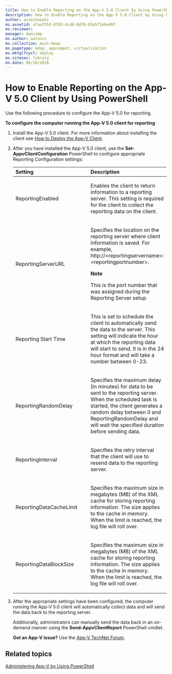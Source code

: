 ```yaml
---
title: How to Enable Reporting on the App-V 5.0 Client by Using PowerShell
description: How to Enable Reporting on the App-V 5.0 Client by Using PowerShell
author: aczechowski
ms.assetid: a7aaf553-0f83-4cd0-8df8-93a5f1ebe497
ms.reviewer: 
manager: dansimp
ms.author: aaroncz
ms.collection: must-keep
ms.pagetype: mdop, appcompat, virtualization
ms.mktglfcycl: deploy
ms.sitesec: library
ms.date: 06/16/2016
---
```



# How to Enable Reporting on the App-V 5.0 Client by Using PowerShell


Use the following procedure to configure the App-V 5.0 for reporting.

**To configure the computer running the App-V 5.0 client for reporting**

1. Install the App-V 5.0 client. For more information about installing the client see [How to Deploy the App-V Client](how-to-deploy-the-app-v-client-gb18030.md).

2. After you have installed the App-V 5.0 client, use the **Set-AppvClientConfiguration** PowerShell to configure appropriate Reporting Configuration settings:

   <table>
   <colgroup>
   <col width="50%" />
   <col width="50%" />
   </colgroup>
   <thead>
   <tr class="header">
   <th align="left">Setting</th>
   <th align="left">Description</th>
   </tr>
   </thead>
   <tbody>
   <tr class="odd">
   <td align="left"><p>ReportingEnabled</p></td>
   <td align="left"><p>Enables the client to return information to a reporting server. This setting is required for the client to collect the reporting data on the client.</p></td>
   </tr>
   <tr class="even">
   <td align="left"><p>ReportingServerURL</p></td>
   <td align="left"><p>Specifies the location on the reporting server where client information is saved. For example, http://&lt;reportingservername&gt;:&lt;reportingportnumber&gt;.</p>
   <div class="alert">
   <strong>Note</strong><br/><p>This is the port number that was assigned during the Reporting Server setup</p>
   </div>
   <div>

   </div></td>
   </tr>
   <tr class="odd">
   <td align="left"><p>Reporting Start Time</p></td>
   <td align="left"><p>This is set to schedule the client to automatically send the data to the server. This setting will indicate the hour at which the reporting data will start to send. It is in the 24 hour format and will take a number between 0-23.</p></td>
   </tr>
   <tr class="even">
   <td align="left"><p>ReportingRandomDelay</p></td>
   <td align="left"><p>Specifies the maximum delay (in minutes) for data to be sent to the reporting server. When the scheduled task is started, the client generates a random delay between 0 and ReportingRandomDelay and will wait the specified duration before sending data.</p></td>
   </tr>
   <tr class="odd">
   <td align="left"><p>ReportingInterval</p></td>
   <td align="left"><p>Specifies the retry interval that the client will use to resend data to the reporting server.</p></td>
   </tr>
   <tr class="even">
   <td align="left"><p>ReportingDataCacheLimit</p></td>
   <td align="left"><p>Specifies the maximum size in megabytes (MB) of the XML cache for storing reporting information. The size applies to the cache in memory. When the limit is reached, the log file will roll over.</p></td>
   </tr>
   <tr class="odd">
   <td align="left"><p>ReportingDataBlockSize</p></td>
   <td align="left"><p>Specifies the maximum size in megabytes (MB) of the XML cache for storing reporting information. The size applies to the cache in memory. When the limit is reached, the log file will roll over.</p></td>
   </tr>
   </tbody>
   </table>



3. After the appropriate settings have been configured, the computer running the App-V 5.0 client will automatically collect data and will send the data back to the reporting server.

   Additionally, administrators can manually send the data back in an on-demand manner using the **Send-AppvClientReport** PowerShell cmdlet.

   **Got an App-V issue?** Use the [App-V TechNet Forum](https://social.technet.microsoft.com/Forums/home?forum=mdopappv).

## Related topics


[Administering App-V by Using PowerShell](administering-app-v-by-using-powershell.md)









